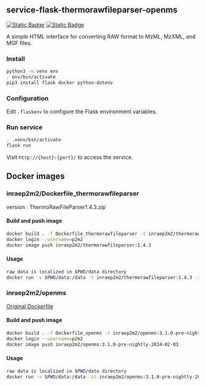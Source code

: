 
## service-flask-thermorawfileparser-openms

[![Static Badge](https://img.shields.io/badge/orion_inrae-openstack-blue)](https://services-p2m2-test-192-168-100-66.vm.openstack.genouest.org)
[![Static Badge](https://img.shields.io/badge/genostack_genouest-openstack-blue)](https://services-p2m2-test-192-168-100-66.vm.openstack.genouest.org)


A simple HTML interface for converting RAW format to MzML, MzXML, and MGF files.

### Install

```bash
python3 -m venv env
. env/bin/activate
pip3 install flask docker python-dotenv
```

### Configuration

Edit `.flaskenv` to configure the Flask environment variables.

### Run service

```bash
. .venv/bin/activate
flask run
```

Visit `http://{host}:{port}/` to access the service.


## Docker images

### inraep2m2/Dockerfile_thermorawfileparser

version : ThermoRawFileParser1.4.3.zip

#### Build and push image

```bash
docker build . -f Dockerfile_thermorawfileparser -t inraep2m2/thermorawfileparser:1.4.3
docker login --username=p2m2
docker image push inraep2m2/thermorawfileparser:1.4.3
```

#### Usage

```bash
raw data is localized in $PWD/data directory
docker run -v $PWD/data:/data -t inraep2m2/thermorawfileparser:1.4.3 -i=/data/MM_NOx_1_Direct.raw
```

### inraep2m2/openms

[Original Dockerfile](https://raw.githubusercontent.com/OpenMS/dockerfiles/master/executables/Dockerfile)


#### Build and push image
```bash
docker build . -f Dockerfile_openms -t inraep2m2/openms:3.1.0-pre-nightly-2024-02-03
docker login --username=p2m2
docker image push inraep2m2/openms:3.1.0-pre-nightly-2024-02-03
```

#### Usage

```bash
raw data is localized in $PWD/data directory
docker run -v $PWD/data:/data -it inraep2m2/openms:3.1.0-pre-nightly-2024-02-03 FileConverter -in /data/MM_NOx_1_Direct.mzML -out /data/MM_NOx_1_Direct.mzXML
```

